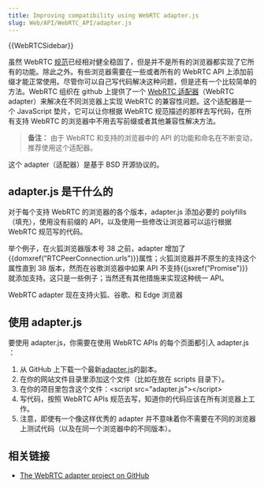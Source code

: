 ```yaml
---
title: Improving compatibility using WebRTC adapter.js
slug: Web/API/WebRTC_API/adapter.js
---
```

{{WebRTCSidebar}}

虽然 WebRTC [规范](http://www.w3.org/TR/webrtc/)已经相对健全稳固了，但是并不是所有的浏览器都实现了它所有的功能。除此之外。有些浏览器需要在一些或者所有的 WebRTC API 上添加前缀才能正常使用。尽管你可以自己写代码解决这种问题，但是还有一个比较简单的方法。WebRTC 组织在 github 上提供了一个 [WebRTC 适配器](https://github.com/webrtc/adapter/)（WebRTC adapter）来解决在不同浏览器上实现 WebRTC 的兼容性问题。这个适配器是一个 JavaScript 垫片，它可以让你根据 WebRTC 规范描述的那样去写代码，在所有支持 WebRTC 的浏览器中不用去写前缀或者其他兼容性解决方法。

> **备注：** 由于 WebRTC 和支持的浏览器中的 API 的功能和命名在不断变动，推荐使用这个适配器。

这个 adapter（适配器）是基于 BSD 开源协议的。

## adapter.js 是干什么的

对于每个支持 WebRTC 的浏览器的各个版本，adapter.js 添加必要的 polyfills（填充），使用没有前缀的 API，以及使用一些修改让浏览器可以运行根据 WebRTC 规范写的代码。

举个例子，在火狐浏览器版本号 38 之前，adapter 增加了{{domxref("RTCPeerConnection.urls")}}属性；火狐浏览器并不原生的支持这个属性直到 38 版本，然而在谷歌浏览器中如果 API 不支持{{jsxref("Promise")}} 就添加支持。这只是一些例子；当然还有其他措施来实现这种统一 API。

WebRTC adapter 现在支持火狐、谷歌、和 Edge 浏览器

## 使用 adapter.js

要使用 adapter.js，你需要在使用 WebRTC APIs 的每个页面都引入 adapter.js ：

1. 从 GitHub 上下载一个最新[adapter.js](https://github.com/webrtc/adapter/tree/master/release)的副本。
2. 在你的网站文件目录里添加这个文件（比如在放在 scripts 目录下）。
3. 在你的项目里包含这个文件：\<script src="adapter.js">\</script>
4. 写代码，按照 WebRTC APIs 规范去写，知道你的代码应该在所有浏览器上工作。
5. 注意，即使有一个像这样优秀的 adapter 并不意味着你不需要在不同的浏览器上测试代码（以及在同一个浏览器中的不同版本）。

## 相关链接

- [The WebRTC adapter project on GitHub](https://github.com/webrtc/adapter)
